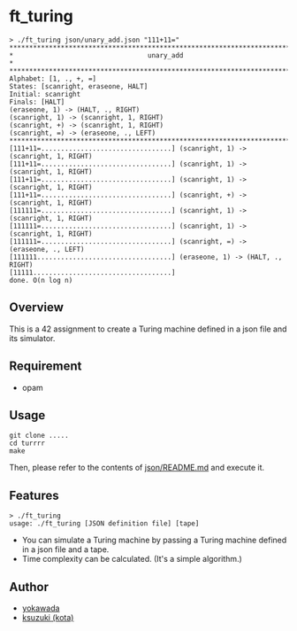 # ft_turing

```
> ./ft_turing json/unary_add.json "111+11="
********************************************************************************
*                                  unary_add                                   *
********************************************************************************
Alphabet: [1, ., +, =]
States: [scanright, eraseone, HALT]
Initial: scanright
Finals: [HALT]
(eraseone, 1) -> (HALT, ., RIGHT)
(scanright, 1) -> (scanright, 1, RIGHT)
(scanright, +) -> (scanright, 1, RIGHT)
(scanright, =) -> (eraseone, ., LEFT)
********************************************************************************
[111+11=.................................] (scanright, 1) -> (scanright, 1, RIGHT)
[111+11=.................................] (scanright, 1) -> (scanright, 1, RIGHT)
[111+11=.................................] (scanright, 1) -> (scanright, 1, RIGHT)
[111+11=.................................] (scanright, +) -> (scanright, 1, RIGHT)
[111111=.................................] (scanright, 1) -> (scanright, 1, RIGHT)
[111111=.................................] (scanright, 1) -> (scanright, 1, RIGHT)
[111111=.................................] (scanright, =) -> (eraseone, ., LEFT)
[111111..................................] (eraseone, 1) -> (HALT, ., RIGHT)
[11111...................................]
done. O(n log n)
```

## Overview

This is a 42 assignment to create a Turing machine defined in a json file and its simulator.

## Requirement

- opam


## Usage

```
git clone .....
cd turrrr
make
```

Then, please refer to the contents of [json/README.md](https://github.com/corvvs/turrrr/tree/master/json) and execute it.

## Features

```
> ./ft_turing
usage: ./ft_turing [JSON definition file] [tape]
```

- You can simulate a Turing machine by passing a Turing machine defined in a json file and a tape.
- Time complexity can be calculated. (It's a simple algorithm.)


## Author

- [yokawada](https://github.com/corvvs)
- [ksuzuki (kota)](https://twitter.com/Kotabrog)
